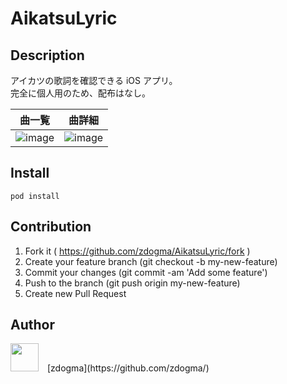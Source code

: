 AikatsuLyric
===

## Description
アイカツの歌詞を確認できる iOS アプリ。  
完全に個人用のため、配布はなし。

| 曲一覧 | 曲詳細 |
| ------ | ------ |
|![image](https://cloud.githubusercontent.com/assets/1973683/23117912/4fa622cc-f795-11e6-974a-998b90ec21db.png)  | ![image](https://cloud.githubusercontent.com/assets/1973683/23093356/f2c642ca-f623-11e6-8a44-5736ec57e7e2.png) |


## Install
```
pod install
```

## Contribution
1. Fork it ( https://github.com/zdogma/AikatsuLyric/fork )
2. Create your feature branch (git checkout -b my-new-feature)
3. Commit your changes (git commit -am 'Add some feature')
4. Push to the branch (git push origin my-new-feature)
5. Create new Pull Request

## Author
<img src="https://avatars3.githubusercontent.com/u/1973683?v=3&s=460" width="45px;" style="margin-right: 10px;">
[zdogma](https://github.com/zdogma/)
